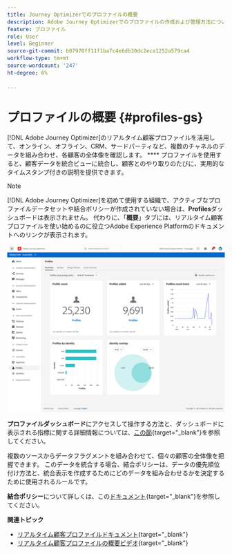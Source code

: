 ```yaml
---
title: Journey Optimizerでのプロファイルの概要
description: Adobe Journey Optimizerでのプロファイルの作成および管理方法について説明します
feature: プロファイル
role: User
level: Beginner
source-git-commit: b07970ff11f1ba7c4e6db30dc2eca1252a579ca4
workflow-type: tm+mt
source-wordcount: '247'
ht-degree: 6%

---
```


# プロファイルの概要 {#profiles-gs}

[!DNL Adobe Journey Optimizer]のリアルタイム顧客プロファイルを活用して、オンライン、オフライン、CRM、サードパーティなど、複数のチャネルのデータを組み合わせ、各顧客の全体像を確認します。 **** プロファイルを使用すると、顧客データを統合ビューに統合し、顧客とのやり取りのたびに、実用的なタイムスタンプ付きの説明を提供できます。

>[!NOTE]
>
>[!DNL Adobe Journey Optimizer]を初めて使用する組織で、アクティブなプロファイルデータセットや結合ポリシーが作成されていない場合は、**Profiles**&#x200B;ダッシュボードは表示されません。 代わりに、「**概要**」タブには、リアルタイム顧客プロファイルを使い始めるのに役立つAdobe Experience Platformのドキュメントへのリンクが表示されます。

![](assets/profiles-home.png)

**プロファイルダッシュボード**&#x200B;にアクセスして操作する方法と、ダッシュボードに表示される指標に関する詳細情報については、[この節](https://experienceleague.adobe.com/docs/experience-platform/profile/ui/user-guide.html?lang=ja){target=&quot;_blank&quot;}を参照してください。

複数のソースからデータフラグメントを組み合わせて、個々の顧客の全体像を把握できます。 このデータを統合する場合、結合ポリシーは、データの優先順位付け方法と、統合表示を作成するためにどのデータを組み合わせるかを決定するために使用されるルールです。

**結合ポリシー**&#x200B;について詳しくは、この[ドキュメント](https://experienceleague.adobe.com/docs/experience-platform/profile/merge-policies/ui-guide.html){target=&quot;_blank&quot;}を参照してください。

**関連トピック**

* [リアルタイム顧客プロファイルドキュメント](https://experienceleague-review.corp.adobe.com/docs/experience-platform/query/home.html){target=&quot;_blank&quot;}
* [リアルタイム顧客プロファイルの概要ビデオ](https://experienceleague.adobe.com/docs/experience-platform/profile/home.html?lang=ja){target=&quot;_blank&quot;}
